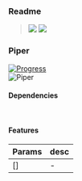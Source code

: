 ### Readme

> [![](https://img.shields.io/badge/Main-readme‌‌‌‌‌‌‌-white)](../readme.desc.md) [![](https://img.shields.io/badge/usage‌‌‌‌‌‌‌-orange)](usage.md)

### Piper

[![Progress](https://img.shields.io/badge/Demo-☐☐☐☐☐‌‌‌‌‌‌‌-blue)](https://krsln.github.io/NgLootBox/Piper)  
![](https://github.com/krsln/NgLootBox/raw/master/piper/Screenshots/Piper.png "Piper")

#### Dependencies

```
 
```

#### Features

Params | desc
 --- | ---  
[] | -

